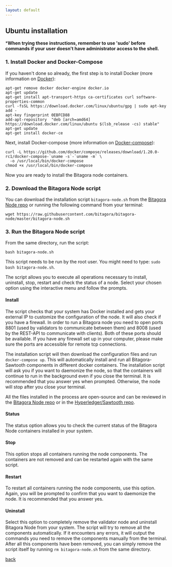 ```yaml
---
layout: default
---
```

## Ubuntu installation

***When trying these instructions, remember to use 'sudo' before commands if your user doesn't 
have administrator access to the shell.**

### 1. Install Docker and Docker-Compose

If you haven't done so already, the first step is to install Docker (more information on 
[Docker](https://docs.docker.com/install/linux/docker-ce/ubuntu/)):

```
apt-get remove docker docker-engine docker.io
apt-get update
apt-get install apt-transport-https ca-certificates curl software-properties-common
curl -fsSL https://download.docker.com/linux/ubuntu/gpg | sudo apt-key add -
apt-key fingerprint 0EBFCD88
add-apt-repository  "deb [arch=amd64] https://download.docker.com/linux/ubuntu $(lsb_release -cs) stable"
apt-get update
apt-get install docker-ce
```

Next, install Docker-compose (more information on [Docker-compose](https://github.com/docker/compose/releases)):


```
curl -L https://github.com/docker/compose/releases/download/1.20.0-rc1/docker-compose-`uname -s`-`uname -m` \
  -o /usr/local/bin/docker-compose
chmod +x /usr/local/bin/docker-compose
```

Now you are ready to install the Bitagora node containers.

### 2. Download the Bitagora Node script

You can download the installation script `bitagora-node.sh` from the [Bitagora Node repo](https://github.com/bitagora/bitagora-node) or running the following command from your terminal:

```
wget https://raw.githubusercontent.com/bitagora/bitagora-node/master/bitagora-node.sh
```

### 3. Run the Bitagora Node script

From the same directory, run the script:

```
bash bitagora-node.sh
```

This script needs to be run by the root user. You might need to type: `sudo bash bitagora-node.sh`. 

The script allows you to execute all operations necessary to install, uninstall, stop, restart and check the status
of a node. Select your chosen option using the interactive menu and follow the prompts.

#### Install

The script checks that your system has Docker installed and gets your external IP
to customize the configuration of the node. It will also check if you have a firewall. In order to
run a Bitagora node you need to open ports 8801 (used by validators to communicate between them) and 8008 
(used by the REST-API to communicate with clients). Both of these ports should be available. 
If you have any firewall set up in your computer, please make sure the ports are accessible for remote tcp
connections. 

The installation script will then download the configuration files and run `docker-compose up`. This will 
automatically install and run all Bitagora-Sawtooth components in different docker containers. The installation 
script will ask you if you want to daemonize the node, so that the containers will continue to run in the background 
even if you close the terminal. It is recommended that you answer yes when prompted. Otherwise, the node will stop 
after you close your terminal.

All the files installed in the process are open-source and can be reviewed in the [Bitagora Node repo](https://github.com/bitagora/bitagora-node) or in the [Hyperledger/Sawtooth repo](https://github.com/hyperledger/sawtooth-core).

#### Status

The status option allows you to check the current status of the Bitagora Node containers installed in your system.

#### Stop

This option stops all containers running the node components. The containers are not removed and can be restarted
again with the same script.

#### Restart

To restart all containers running the node components, use this option. Again, you will be prompted to confirm
that you want to daemonize the node. It is recommended that you answer yes.

#### Uninstall

Select this option to completely remove the validator node and uninstall Bitagora Node from your system. The script
will try to remove all the components automatically. If it encounters any errors, it will output the commands
you need to remove the components manually from the terminal. After all this components have been removed, you can
simply remove the script itself by running `rm bitagora-node.sh` from the same directory.

[back](./validator.md)
